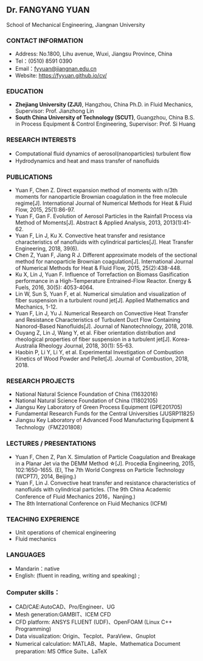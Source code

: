 ## Dr. FANGYANG YUAN
School of Mechanical Engineering, Jiangnan University
    
### CONTACT INFORMATION
- Address: No.1800, Lihu avenue, Wuxi, Jiangsu Province, China
- Tel：(0510) 8591 0390
- Email：fyyuan@jiangnan.edu.cn
- Website: https://fyyuan.github.io/cv/

### EDUCATION
- **Zhejiang University (ZJU)**, Hangzhou, China
Ph.D. in Fluid Mechanics, Supervisor: Prof. Jianzhong Lin
- **South China University of Technology (SCUT)**, Guangzhou, China
B.S. in Process Equipment & Control Engineering, Supervisor: Prof. Si Huang

### RESEARCH INTERESTS
- Computational ﬂuid dynamics of aerosol(nanoparticles) turbulent ﬂow
- Hydrodynamics and heat and mass transfer of nanoﬂuids

### PUBLICATIONS
- Yuan F, Chen Z. Direct expansion method of moments with n/3th moments for nanoparticle Brownian coagulation in the free molecule regime[J]. International Journal of Numerical Methods for Heat & Fluid Flow, 2015, 25(1):86-97.
- Yuan F, Gan F. Evolution of Aerosol Particles in the Rainfall Process via Method of Moments[J]. Abstract & Applied Analysis, 2013, 2013(1):41-62. 
- Yuan F, Lin J, Ku X. Convective heat transfer and resistance characteristics of nanofluids with cylindrical particles[J]. Heat Transfer Engineering, 2018, 39(6).
- Chen Z, Yuan F, Jiang R J. Different approximate models of the sectional method for nanoparticle Brownian coagulation[J]. International Journal of Numerical Methods for Heat & Fluid Flow, 2015, 25(2):438-448. 
- Ku X, Lin J, Yuan F. Influence of Torrefaction on Biomass Gasification performance in a High-Temperature Entrained-Flow Reactor. Energy & Fuels, 2016, 30(5): 4053-4064. 
- Lin W, Sun S, Yuan F, et al. Numerical simulation and visualization of fiber suspension in a turbulent round jet[J]. Applied Mathematics and Mechanics, 1-12.
- Yuan F, Lin J, Yu J. Numerical Research on Convective Heat Transfer and Resistance Characteristics of Turbulent Duct Flow Containing Nanorod-Based Nanofluids[J]. Journal of Nanotechnology, 2018, 2018.
- Ouyang Z, Lin J, Wang Y, et al. Fiber orientation distribution and rheological properties of fiber suspension in a turbulent jet[J]. Korea-Australia Rheology Journal, 2018, 30(1): 55-63.
- Haobin P, Li Y, Li Y, et al. Experimental Investigation of Combustion Kinetics of Wood Powder and Pellet[J]. Journal of Combustion, 2018, 2018.



### RESEARCH PROJECTS
- National Natural Science Foundation of China (11632016)
- National Natural Science Foundation of China (11802105)
- Jiangsu Key Laboratory of Green Process Equipment (GPE201705)
- Fundamental Research Funds for the Central Universities (JUSRP11825)
- Jiangsu Key Laboratory of Advanced Food Manufacturing Equipment & Technology（FMZ201808）

### LECTURES / PRESENTATIONS
- Yuan F, Chen Z, Pan X. Simulation of Particle Coagulation and Breakage in a Planar Jet via the DEMM Method ☆[J]. Procedia Engineering, 2015, 102:1650-1655. (EI, The 7th World Congress on Particle Technology (WCPT7), 2014, Beijing.)
- Yuan F, Lin J. Convective heat transfer and resistance characteristics of nanofluids with cylindrical particles. (The 9th China Academic Conference of Fluid Mechanics 2016，Nanjing.)
- The 8th International Conference on Fluid Mechanics (ICFM)

### TEACHING EXPERIENCE
- Unit operations of chemical engineering
- Fluid mechanics

### LANGUAGES

- Mandarin：native 
- English: (fluent in reading, writing and speaking) ; 

### Computer skills：
- CAD/CAE:AutoCAD、Pro/Engineer、UG
- Mesh generation:GAMBIT、ICEM CFD
- CFD platform: ANSYS FLUENT (UDF)、OpenFOAM (Linux C++ Programming)
- Data visualization: Origin、Tecplot、ParaView、Gnuplot 
- Numerical calculation: MATLAB、Maple、Mathematica
Document preparation: MS Office Suite、LaTeX


